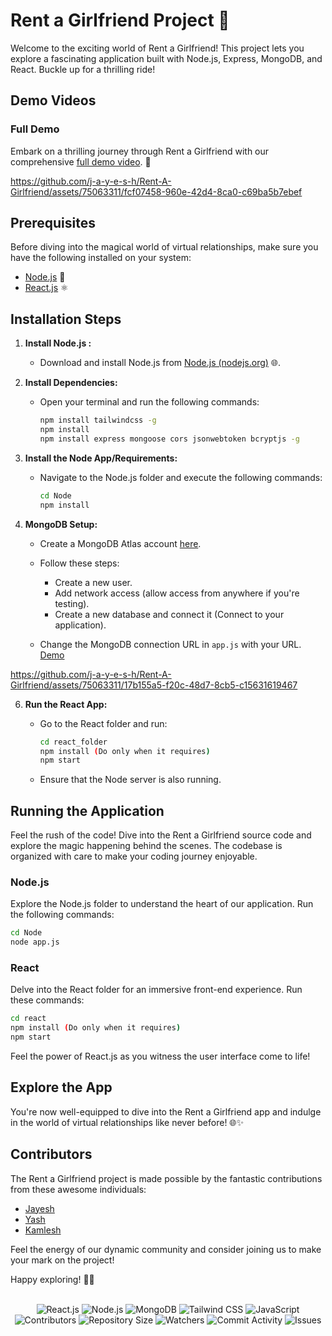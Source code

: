 ﻿
# Rent a Girlfriend Project 🌟

Welcome to the exciting world of Rent a Girlfriend! This project lets you explore a fascinating application built with Node.js, Express, MongoDB, and React. Buckle up for a thrilling ride!

## Demo Videos

### Full Demo

Embark on a thrilling journey through Rent a Girlfriend with our comprehensive [full demo video](https://youtu.be/xaJd1Wuz-js?si=O4S_bdFXtaXkBLDB). 🚀



https://github.com/j-a-y-e-s-h/Rent-A-Girlfriend/assets/75063311/fcf07458-960e-42d4-8ca0-c69ba5b7ebef






## Prerequisites

Before diving into the magical world of virtual relationships, make sure you have the following installed on your system:

- [Node.js](https://nodejs.org/en) 🚀
- [React.js](https://reactjs.org/) ⚛️

## Installation Steps

1. **Install Node.js :**

   - Download and install Node.js from [Node.js (nodejs.org)](https://nodejs.org/en) 🌐.
2. **Install Dependencies:**

   - Open your terminal and run the following commands:

     ```bash
     npm install tailwindcss -g
     npm install
     npm install express mongoose cors jsonwebtoken bcryptjs -g
     ```
3. **Install the Node App/Requirements:**

   - Navigate to the Node.js folder and execute the following commands:

     ```bash
     cd Node
     npm install
     ```
4. **MongoDB Setup:**

   - Create a MongoDB Atlas account [here](https://www.mongodb.com/cloud/atlas).
   - Follow these steps:

     - Create a new user.
     - Add network access (allow access from anywhere if you're testing).
     - Create a new database and connect it (Connect to your application).
   - Change the MongoDB connection URL in `app.js` with your URL. [Demo](https://youtu.be/Emc7CtbXGqQ?si=5qbY4oh-_7159DgV)
     
     

https://github.com/j-a-y-e-s-h/Rent-A-Girlfriend/assets/75063311/17b155a5-f20c-48d7-8cb5-c15631619467


6. **Run the React App:**

   - Go to the React folder and run:

     ```bash
     cd react_folder
     npm install (Do only when it requires)
     npm start
     ```
   - Ensure that the Node server is also running.

## Running the Application

Feel the rush of the code! Dive into the Rent a Girlfriend source code and explore the magic happening behind the scenes. The codebase is organized with care to make your coding journey enjoyable.

### Node.js

Explore the Node.js folder to understand the heart of our application. Run the following commands:

```bash
cd Node
node app.js
```

### React

Delve into the React folder for an immersive front-end experience. Run these commands:

```bash
cd react
npm install (Do only when it requires)
npm start
```

Feel the power of React.js as you witness the user interface come to life!

## Explore the App

You're now well-equipped to dive into the Rent a Girlfriend app and indulge in the world of virtual relationships like never before! 🌐✨

## Contributors

The Rent a Girlfriend project is made possible by the fantastic contributions from these awesome individuals:

- [Jayesh](https://github.com/j-a-y-e-s-h)
- [Yash](https://github.com/YashPatil2023/)
- [Kamlesh](https://github.com/kamlesh-IY9/)

Feel the energy of our dynamic community and consider joining us to make your mark on the project!


Happy exploring! 🚀🎉


<p align="center"> 
  <br> 
  <img src="https://img.shields.io/badge/React.js-%2320232a?style=for-the-badge&logo=react" alt="React.js"> 
  <img src="https://img.shields.io/badge/Node.js-%2320232a?style=for-the-badge&logo=node.js" alt="Node.js"> 
  <img src="https://img.shields.io/badge/MongoDB-%2320232a?style=for-the-badge&logo=mongodb" alt="MongoDB"> 
  <img src="https://img.shields.io/badge/Tailwind_CSS-%2320232a?style=for-the-badge&logo=tailwind-css" alt="Tailwind CSS"> 
  <img src="https://img.shields.io/badge/JavaScript-%2320232a?style=for-the-badge&logo=javascript" alt="JavaScript"> 
  <br> 
  <img src="https://img.shields.io/github/contributors/j-a-y-e-s-h/Rent-A-Girlfriend?style=for-the-badge" alt="Contributors"> 
  <img src="https://img.shields.io/github/repo-size/j-a-y-e-s-h/Rent-A-Girlfriend?style=for-the-badge" alt="Repository Size"> 
  <img src="https://img.shields.io/github/watchers/j-a-y-e-s-h/Rent-A-Girlfriend?style=for-the-badge" alt="Watchers"> 
  <img src="https://img.shields.io/github/commit-activity/w/j-a-y-e-s-h/Rent-A-Girlfriend?style=for-the-badge" alt="Commit Activity"> 
  <img src="https://img.shields.io/github/issues/j-a-y-e-s-h/Rent-A-Girlfriend?style=for-the-badge" alt="Issues"> 
</p>

